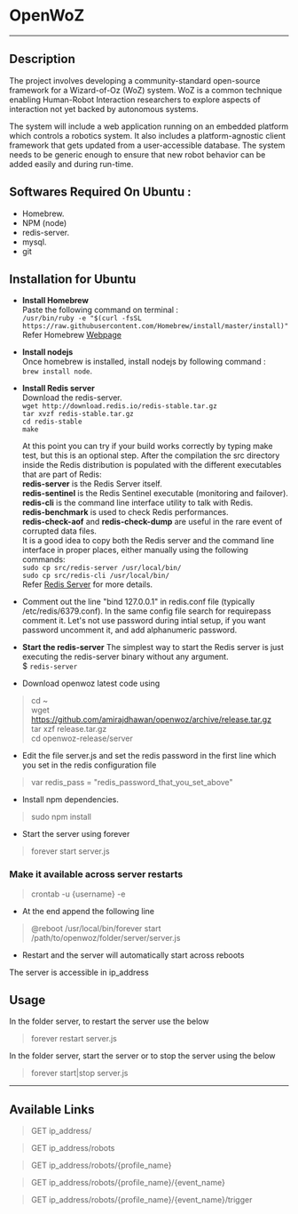 # OpenWoZ
---
## Description
The project involves developing a community-standard open-source framework for a Wizard-of-Oz (WoZ) system. WoZ is a common technique enabling Human-Robot Interaction researchers to explore aspects of interaction not yet backed by autonomous systems.

The system will include a web application running on an embedded platform which controls a robotics system. It also includes a platform-agnostic client framework that gets updated from a user-accessible database. The system needs to be generic enough to ensure that new robot behavior can be added easily and during run-time.

## Softwares Required On Ubuntu : 
 * Homebrew. 
 * NPM (node) 
 * redis-server.
 * mysql.
 * git
 
## Installation for Ubuntu
* **Install Homebrew**   
Paste the following command on terminal :     
`/usr/bin/ruby -e "$(curl -fsSL https://raw.githubusercontent.com/Homebrew/install/master/install)"`
Refer Homebrew [Webpage](https://brew.sh/)  


* **Install nodejs**  
Once homebrew is installed, install nodejs by following command :   
`brew install node`.

* **Install Redis server**   
Download the redis-server.   
`wget http://download.redis.io/redis-stable.tar.gz`  
`tar xvzf redis-stable.tar.gz`  
`cd redis-stable`  
`make`  

   At this point you can try if your build works correctly by typing make test, but this is an optional step. After the compilation the src directory inside the Redis distribution is populated with the different executables that are part of Redis:  
**redis-server** is the Redis Server itself.  
**redis-sentinel** is the Redis Sentinel executable (monitoring and failover).  
**redis-cli** is the command line interface utility to talk with Redis.  
**redis-benchmark** is used to check Redis performances.  
**redis-check-aof** and **redis-check-dump** are useful in the rare event of corrupted data files.   
    It is a good idea to copy both the Redis server and the command line interface in proper places, either manually using the following commands:    
`sudo cp src/redis-server /usr/local/bin/`  
`sudo cp src/redis-cli /usr/local/bin/`  
Refer [Redis Server](https://redis.io/topics/quickstart) for more details.  

* Comment out the line "bind 127.0.0.1" in redis.conf file (typically /etc/redis/6379.conf). In the same config file search for requirepass comment it. Let's not use password during intial setup, if you want password uncomment it, and add alphanumeric password.

* **Start the redis-server**
  The simplest way to start the Redis server is just executing the redis-server binary without any argument.  
  $ `redis-server`



* Download openwoz latest code using

> cd ~ <br/>
> wget https://github.com/amirajdhawan/openwoz/archive/release.tar.gz <br/>
> tar xzf release.tar.gz <br/>
> cd openwoz-release/server <br/>

* Edit the file server.js and set the redis password in the first line which you set in the redis configuration file

> var redis_pass = "redis_password_that_you_set_above"

* Install npm dependencies.

> sudo npm install <br/>

* Start the server using forever

> forever start server.js

### Make it available across server restarts

> crontab -u {username} -e <br/>

* At the end append the following line

> @reboot /usr/local/bin/forever start /path/to/openwoz/folder/server/server.js

* Restart and the server will automatically start across reboots

The server is accessible in ip_address

## Usage
In the folder server, to restart the server use the below

> forever restart server.js

In the folder server, start the server or to stop the server using the below

> forever start|stop server.js

---
## Available Links

> GET ip_address/

> GET ip_address/robots

> GET ip_address/robots/{profile_name}

> GET ip_address/robots/{profile_name}/{event_name}

> GET ip_address/robots/{profile_name}/{event_name}/trigger
